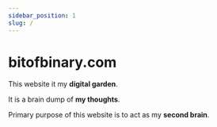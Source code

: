 ```yaml
---
sidebar_position: 1
slug: /
---
```


# bitofbinary.com

This website it my **digital garden**.

It is a brain dump of **my thoughts**.

Primary purpose of this website is to act as my **second brain**.
